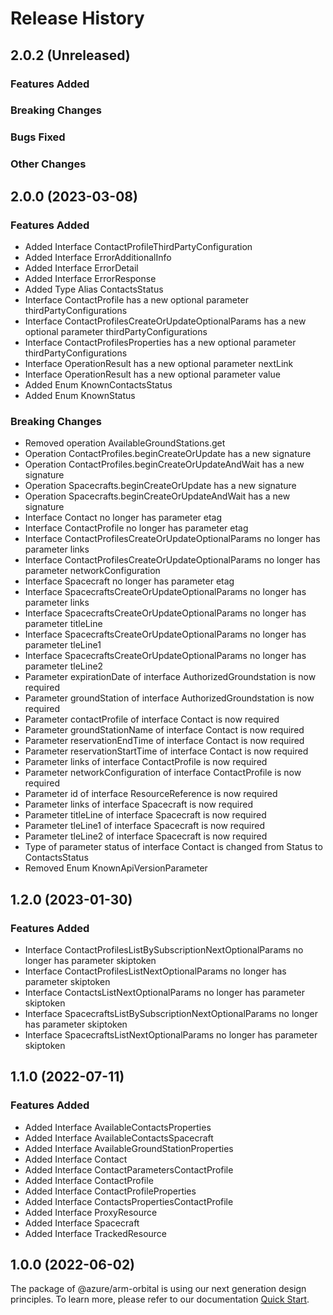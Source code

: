# Release History

## 2.0.2 (Unreleased)

### Features Added

### Breaking Changes

### Bugs Fixed

### Other Changes

## 2.0.0 (2023-03-08)
    
### Features Added

  - Added Interface ContactProfileThirdPartyConfiguration
  - Added Interface ErrorAdditionalInfo
  - Added Interface ErrorDetail
  - Added Interface ErrorResponse
  - Added Type Alias ContactsStatus
  - Interface ContactProfile has a new optional parameter thirdPartyConfigurations
  - Interface ContactProfilesCreateOrUpdateOptionalParams has a new optional parameter thirdPartyConfigurations
  - Interface ContactProfilesProperties has a new optional parameter thirdPartyConfigurations
  - Interface OperationResult has a new optional parameter nextLink
  - Interface OperationResult has a new optional parameter value
  - Added Enum KnownContactsStatus
  - Added Enum KnownStatus

### Breaking Changes

  - Removed operation AvailableGroundStations.get
  - Operation ContactProfiles.beginCreateOrUpdate has a new signature
  - Operation ContactProfiles.beginCreateOrUpdateAndWait has a new signature
  - Operation Spacecrafts.beginCreateOrUpdate has a new signature
  - Operation Spacecrafts.beginCreateOrUpdateAndWait has a new signature
  - Interface Contact no longer has parameter etag
  - Interface ContactProfile no longer has parameter etag
  - Interface ContactProfilesCreateOrUpdateOptionalParams no longer has parameter links
  - Interface ContactProfilesCreateOrUpdateOptionalParams no longer has parameter networkConfiguration
  - Interface Spacecraft no longer has parameter etag
  - Interface SpacecraftsCreateOrUpdateOptionalParams no longer has parameter links
  - Interface SpacecraftsCreateOrUpdateOptionalParams no longer has parameter titleLine
  - Interface SpacecraftsCreateOrUpdateOptionalParams no longer has parameter tleLine1
  - Interface SpacecraftsCreateOrUpdateOptionalParams no longer has parameter tleLine2
  - Parameter expirationDate of interface AuthorizedGroundstation is now required
  - Parameter groundStation of interface AuthorizedGroundstation is now required
  - Parameter contactProfile of interface Contact is now required
  - Parameter groundStationName of interface Contact is now required
  - Parameter reservationEndTime of interface Contact is now required
  - Parameter reservationStartTime of interface Contact is now required
  - Parameter links of interface ContactProfile is now required
  - Parameter networkConfiguration of interface ContactProfile is now required
  - Parameter id of interface ResourceReference is now required
  - Parameter links of interface Spacecraft is now required
  - Parameter titleLine of interface Spacecraft is now required
  - Parameter tleLine1 of interface Spacecraft is now required
  - Parameter tleLine2 of interface Spacecraft is now required
  - Type of parameter status of interface Contact is changed from Status to ContactsStatus
  - Removed Enum KnownApiVersionParameter
    
    
## 1.2.0 (2023-01-30)
    
### Features Added

  - Interface ContactProfilesListBySubscriptionNextOptionalParams no longer has parameter skiptoken
  - Interface ContactProfilesListNextOptionalParams no longer has parameter skiptoken
  - Interface ContactsListNextOptionalParams no longer has parameter skiptoken
  - Interface SpacecraftsListBySubscriptionNextOptionalParams no longer has parameter skiptoken
  - Interface SpacecraftsListNextOptionalParams no longer has parameter skiptoken
    
    
## 1.1.0 (2022-07-11)
    
### Features Added

  - Added Interface AvailableContactsProperties
  - Added Interface AvailableContactsSpacecraft
  - Added Interface AvailableGroundStationProperties
  - Added Interface Contact
  - Added Interface ContactParametersContactProfile
  - Added Interface ContactProfile
  - Added Interface ContactProfileProperties
  - Added Interface ContactsPropertiesContactProfile
  - Added Interface ProxyResource
  - Added Interface Spacecraft
  - Added Interface TrackedResource
    
    
## 1.0.0 (2022-06-02)

The package of @azure/arm-orbital is using our next generation design principles. To learn more, please refer to our documentation [Quick Start](https://aka.ms/azsdk/js/mgmt/quickstart ).

